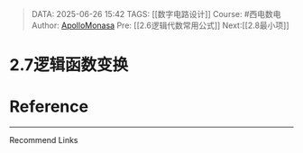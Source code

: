 > DATA: 2025-06-26 15:42
> TAGS: [[数字电路设计]]
> Course: #西电数电 
> Author: [ApolloMonasa](https://github.com/ApolloMonasa)
> Pre: [[2.6逻辑代数常用公式]]
> Next:[[2.8最小项]]


# 2.7逻辑函数变换


# Reference


---
Recommend Links
